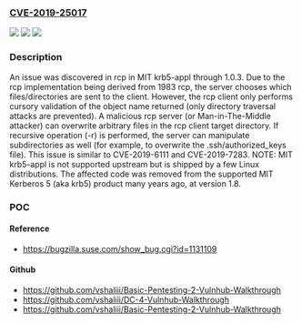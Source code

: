 ### [CVE-2019-25017](https://cve.mitre.org/cgi-bin/cvename.cgi?name=CVE-2019-25017)
![](https://img.shields.io/static/v1?label=Product&message=n%2Fa&color=blue)
![](https://img.shields.io/static/v1?label=Version&message=n%2Fa&color=blue)
![](https://img.shields.io/static/v1?label=Vulnerability&message=n%2Fa&color=brighgreen)

### Description

An issue was discovered in rcp in MIT krb5-appl through 1.0.3. Due to the rcp implementation being derived from 1983 rcp, the server chooses which files/directories are sent to the client. However, the rcp client only performs cursory validation of the object name returned (only directory traversal attacks are prevented). A malicious rcp server (or Man-in-The-Middle attacker) can overwrite arbitrary files in the rcp client target directory. If recursive operation (-r) is performed, the server can manipulate subdirectories as well (for example, to overwrite the .ssh/authorized_keys file). This issue is similar to CVE-2019-6111 and CVE-2019-7283. NOTE: MIT krb5-appl is not supported upstream but is shipped by a few Linux distributions. The affected code was removed from the supported MIT Kerberos 5 (aka krb5) product many years ago, at version 1.8.

### POC

#### Reference
- https://bugzilla.suse.com/show_bug.cgi?id=1131109

#### Github
- https://github.com/vshaliii/Basic-Pentesting-2-Vulnhub-Walkthrough
- https://github.com/vshaliii/DC-4-Vulnhub-Walkthrough
- https://github.com/vshaliii/Basic-Pentesting-2-Vulnhub-Walkthrough

